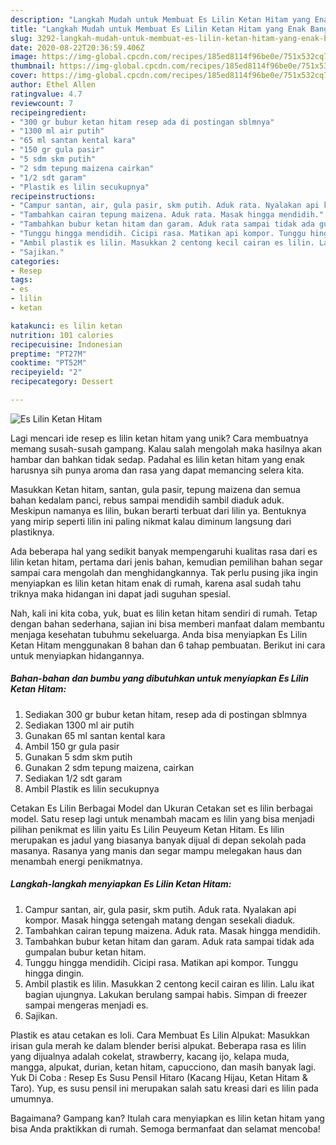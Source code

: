 ```yaml
---
description: "Langkah Mudah untuk Membuat Es Lilin Ketan Hitam yang Enak Banget"
title: "Langkah Mudah untuk Membuat Es Lilin Ketan Hitam yang Enak Banget"
slug: 3292-langkah-mudah-untuk-membuat-es-lilin-ketan-hitam-yang-enak-banget
date: 2020-08-22T20:36:59.406Z
image: https://img-global.cpcdn.com/recipes/185ed8114f96be0e/751x532cq70/es-lilin-ketan-hitam-foto-resep-utama.jpg
thumbnail: https://img-global.cpcdn.com/recipes/185ed8114f96be0e/751x532cq70/es-lilin-ketan-hitam-foto-resep-utama.jpg
cover: https://img-global.cpcdn.com/recipes/185ed8114f96be0e/751x532cq70/es-lilin-ketan-hitam-foto-resep-utama.jpg
author: Ethel Allen
ratingvalue: 4.7
reviewcount: 7
recipeingredient:
- "300 gr bubur ketan hitam resep ada di postingan sblmnya"
- "1300 ml air putih"
- "65 ml santan kental kara"
- "150 gr gula pasir"
- "5 sdm skm putih"
- "2 sdm tepung maizena cairkan"
- "1/2 sdt garam"
- "Plastik es lilin secukupnya"
recipeinstructions:
- "Campur santan, air, gula pasir, skm putih. Aduk rata. Nyalakan api kompor. Masak hingga setengah matang dengan sesekali diaduk."
- "Tambahkan cairan tepung maizena. Aduk rata. Masak hingga mendidih."
- "Tambahkan bubur ketan hitam dan garam. Aduk rata sampai tidak ada gumpalan bubur ketan hitam."
- "Tunggu hingga mendidih. Cicipi rasa. Matikan api kompor. Tunggu hingga dingin."
- "Ambil plastik es lilin. Masukkan 2 centong kecil cairan es lilin. Lalu ikat bagian ujungnya. Lakukan berulang sampai habis. Simpan di freezer sampai mengeras menjadi es."
- "Sajikan."
categories:
- Resep
tags:
- es
- lilin
- ketan

katakunci: es lilin ketan 
nutrition: 101 calories
recipecuisine: Indonesian
preptime: "PT27M"
cooktime: "PT52M"
recipeyield: "2"
recipecategory: Dessert

---
```



![Es Lilin Ketan Hitam](https://img-global.cpcdn.com/recipes/185ed8114f96be0e/751x532cq70/es-lilin-ketan-hitam-foto-resep-utama.jpg)

Lagi mencari ide resep es lilin ketan hitam yang unik? Cara membuatnya memang susah-susah gampang. Kalau salah mengolah maka hasilnya akan hambar dan bahkan tidak sedap. Padahal es lilin ketan hitam yang enak harusnya sih punya aroma dan rasa yang dapat memancing selera kita.

Masukkan Ketan hitam, santan, gula pasir, tepung maizena dan semua bahan kedalam panci, rebus sampai mendidih sambil diaduk aduk. Meskipun namanya es lilin, bukan berarti terbuat dari lilin ya. Bentuknya yang mirip seperti lilin ini paling nikmat kalau diminum langsung dari plastiknya.

Ada beberapa hal yang sedikit banyak mempengaruhi kualitas rasa dari es lilin ketan hitam, pertama dari jenis bahan, kemudian pemilihan bahan segar sampai cara mengolah dan menghidangkannya. Tak perlu pusing jika ingin menyiapkan es lilin ketan hitam enak di rumah, karena asal sudah tahu triknya maka hidangan ini dapat jadi suguhan spesial.


Nah, kali ini kita coba, yuk, buat es lilin ketan hitam sendiri di rumah. Tetap dengan bahan sederhana, sajian ini bisa memberi manfaat dalam membantu menjaga kesehatan tubuhmu sekeluarga. Anda bisa menyiapkan Es Lilin Ketan Hitam menggunakan 8 bahan dan 6 tahap pembuatan. Berikut ini cara untuk menyiapkan hidangannya.

<!--inarticleads1-->

##### Bahan-bahan dan bumbu yang dibutuhkan untuk menyiapkan Es Lilin Ketan Hitam:

1. Sediakan 300 gr bubur ketan hitam, resep ada di postingan sblmnya
1. Sediakan 1300 ml air putih
1. Gunakan 65 ml santan kental kara
1. Ambil 150 gr gula pasir
1. Gunakan 5 sdm skm putih
1. Gunakan 2 sdm tepung maizena, cairkan
1. Sediakan 1/2 sdt garam
1. Ambil Plastik es lilin secukupnya


Cetakan Es Lilin Berbagai Model dan Ukuran Cetakan set es lilin berbagai model. Satu resep lagi untuk menambah macam es lilin yang bisa menjadi pilihan penikmat es lilin yaitu Es Lilin Peuyeum Ketan Hitam. Es lilin merupakan es jadul yang biasanya banyak dijual di depan sekolah pada masanya. Rasanya yang manis dan segar mampu melegakan haus dan menambah energi penikmatnya. 

<!--inarticleads2-->

##### Langkah-langkah menyiapkan Es Lilin Ketan Hitam:

1. Campur santan, air, gula pasir, skm putih. Aduk rata. Nyalakan api kompor. Masak hingga setengah matang dengan sesekali diaduk.
1. Tambahkan cairan tepung maizena. Aduk rata. Masak hingga mendidih.
1. Tambahkan bubur ketan hitam dan garam. Aduk rata sampai tidak ada gumpalan bubur ketan hitam.
1. Tunggu hingga mendidih. Cicipi rasa. Matikan api kompor. Tunggu hingga dingin.
1. Ambil plastik es lilin. Masukkan 2 centong kecil cairan es lilin. Lalu ikat bagian ujungnya. Lakukan berulang sampai habis. Simpan di freezer sampai mengeras menjadi es.
1. Sajikan.


Plastik es atau cetakan es loli. Cara Membuat Es Lilin Alpukat: Masukkan irisan gula merah ke dalam blender berisi alpukat. Beberapa rasa es lilin yang dijualnya adalah cokelat, strawberry, kacang ijo, kelapa muda, mangga, alpukat, durian, ketan hitam, capucciono, dan masih banyak lagi. Yuk Di Coba : Resep Es Susu Pensil Hitaro (Kacang Hijau, Ketan Hitam &amp; Taro). Yup, es susu pensil ini merupakan salah satu kreasi dari es lilin pada umumnya. 

Bagaimana? Gampang kan? Itulah cara menyiapkan es lilin ketan hitam yang bisa Anda praktikkan di rumah. Semoga bermanfaat dan selamat mencoba!
